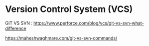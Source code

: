 # Version Control System (VCS)



GIT VS SVN : 
https://www.perforce.com/blog/vcs/git-vs-svn-what-difference

https://maheshwaghmare.com/git-vs-svn-commands/